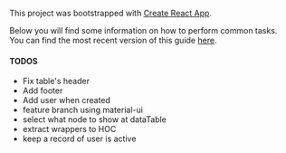 This project was bootstrapped with [Create React App](https://github.com/facebookincubator/create-react-app).

Below you will find some information on how to perform common tasks.<br>
You can find the most recent version of this guide [here](https://github.com/facebookincubator/create-react-app/blob/master/packages/react-scripts/template/README.md).


#### TODOS

-  Fix table's header
-  Add footer
-  Add user when created
-  feature branch using material-ui
-  select what node to show at dataTable
-  extract wrappers to HOC
-  keep a record of user is active
